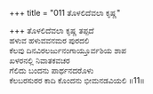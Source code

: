 +++
title = "011 ತೊಳಲಿದೆವಲಾ ಕೃಷ್ಣ"

+++
ತೊಳಲಿದೆವಲಾ ಕೃಷ್ಣ ತಪ್ಪದೆ  
ಹಳುವ ಹಳುವವನಮರ ಪುರದಲಿ  
ಕೆಲವು ದಿನವಿರಲರ್ಜುನಂಗಾಯ್ತೂರ್ವಶಿಯ ಶಾಪ   
ಖಳರನಲ್ಲಿ ನಿವಾತಕವಚರ  
ಗೆಲಿದು ಬಂದನು ಪಾರ್ಥನದರೊಳು  
ಕೆಲಬರಸುರರ ಕಾದಿ ಕೊಂದನು ಭೀಮನಡವಿಯಲಿ      ॥11॥